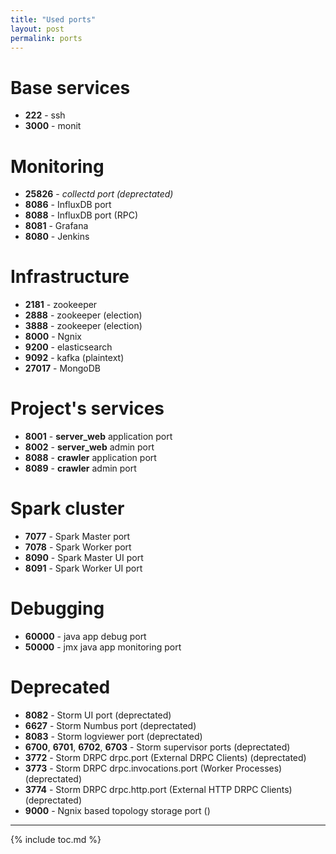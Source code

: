 ```yaml
---
title: "Used ports"
layout: post
permalink: ports
---
```


# Base services
- __222__ - ssh
- __3000__ - monit

# Monitoring
- __25826__ - _collectd port (deprectated)_
- __8086__ - InfluxDB port
- __8088__ - InfluxDB port (RPC)
- __8081__ - Grafana
- __8080__ - Jenkins

# Infrastructure
- __2181__ - zookeeper
- __2888__ - zookeeper (election)
- __3888__ - zookeeper (election)
- __8000__ - Ngnix
- __9200__ - elasticsearch
- __9092__ - kafka (plaintext)
- __27017__ - MongoDB

# Project's services
- __8001__ - __server_web__ application port
- __8002__ - __server_web__ admin port
- __8088__ - __crawler__ application port
- __8089__ - __crawler__ admin port

# Spark cluster
- __7077__ - Spark Master port
- __7078__ - Spark Worker port
- __8090__ - Spark Master UI port
- __8091__ - Spark Worker UI port

# Debugging
- __60000__ - java app debug port
- __50000__ - jmx java app monitoring port

# Deprecated
- __8082__ - Storm UI port (deprectated)
- __6627__ - Storm Numbus port (deprectated)
- __8083__ - Storm logviewer port (deprectated)
- __6700__, __6701__, __6702__, __6703__ - Storm supervisor ports (deprectated)
- __3772__ - Storm DRPC drpc.port (External DRPC Clients)  (deprectated)
- __3773__ - Storm DRPC drpc.invocations.port  (Worker Processes)  (deprectated)
- __3774__ - Storm DRPC drpc.http.port (External HTTP DRPC Clients) (deprectated)
- __9000__ - Ngnix based topology storage port ()

---
 {% include toc.md %}
